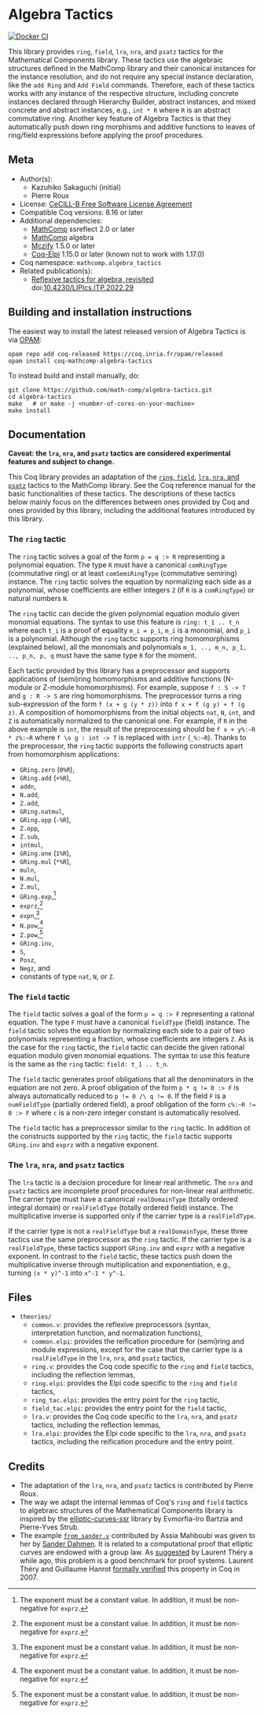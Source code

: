 <!---
This file was generated from `meta.yml`, please do not edit manually.
Follow the instructions on https://github.com/coq-community/templates to regenerate.
--->
# Algebra Tactics

[![Docker CI][docker-action-shield]][docker-action-link]

[docker-action-shield]: https://github.com/math-comp/algebra-tactics/workflows/Docker%20CI/badge.svg?branch=master
[docker-action-link]: https://github.com/math-comp/algebra-tactics/actions?query=workflow:"Docker%20CI"




This library provides `ring`, `field`, `lra`, `nra`, and `psatz` tactics for
the Mathematical Components library. These tactics use the algebraic
structures defined in the MathComp library and their canonical instances for
the instance resolution, and do not require any special instance declaration,
like the `add Ring` and `Add Field` commands. Therefore, each of these tactics
works with any instance of the respective structure, including concrete
instances declared through Hierarchy Builder, abstract instances, and mixed
concrete and abstract instances, e.g., `int * R` where `R` is an abstract
commutative ring. Another key feature of Algebra Tactics is that they
automatically push down ring morphisms and additive functions to leaves of
ring/field expressions before applying the proof procedures.

## Meta

- Author(s):
  - Kazuhiko Sakaguchi (initial)
  - Pierre Roux
- License: [CeCILL-B Free Software License Agreement](CeCILL-B)
- Compatible Coq versions: 8.16 or later
- Additional dependencies:
  - [MathComp](https://math-comp.github.io) ssreflect 2.0 or later
  - [MathComp](https://math-comp.github.io) algebra
  - [Mczify](https://github.com/math-comp/mczify) 1.5.0 or later
  - [Coq-Elpi](https://github.com/LPCIC/coq-elpi) 1.15.0 or later (known not to work with 1.17.0)
- Coq namespace: `mathcomp.algebra_tactics`
- Related publication(s):
  - [Reflexive tactics for algebra, revisited](https://drops.dagstuhl.de/opus/volltexte/2022/16738/) doi:[10.4230/LIPIcs.ITP.2022.29](https://doi.org/10.4230/LIPIcs.ITP.2022.29)

## Building and installation instructions

The easiest way to install the latest released version of Algebra Tactics
is via [OPAM](https://opam.ocaml.org/doc/Install.html):

```shell
opam repo add coq-released https://coq.inria.fr/opam/released
opam install coq-mathcomp-algebra-tactics
```

To instead build and install manually, do:

``` shell
git clone https://github.com/math-comp/algebra-tactics.git
cd algebra-tactics
make   # or make -j <number-of-cores-on-your-machine> 
make install
```



## Documentation

**Caveat: the `lra`, `nra`, and `psatz` tactics are considered experimental
features and subject to change.**

This Coq library provides an adaptation of the
[`ring`, `field`](https://coq.inria.fr/refman/addendum/ring),
[`lra`, `nra`, and `psatz`](https://coq.inria.fr/refman/addendum/micromega)
tactics to the MathComp library.
See the Coq reference manual for the basic functionalities of these tactics.
The descriptions of these tactics below mainly focus on the differences
between ones provided by Coq and ones provided by this library, including the
additional features introduced by this library.

### The `ring` tactic

The `ring` tactic solves a goal of the form `p = q :> R` representing a
polynomial equation. The type `R` must have a canonical `comRingType`
(commutative ring) or at least `comSemiRingType` (commutative semiring)
instance.
The `ring` tactic solves the equation by normalizing each side as a
polynomial, whose coefficients are either integers `Z` (if `R` is a
`comRingType`) or natural numbers `N`.

The `ring` tactic can decide the given polynomial equation modulo given
monomial equations. The syntax to use this feature is `ring: t_1 .. t_n` where
each `t_i` is a proof of equality `m_i = p_i`, `m_i` is a monomial, and `p_i`
is a polynomial.
Although the `ring` tactic supports ring homomorphisms (explained below), all
the monomials and polynomials `m_1, .., m_n, p_1, .., p_n, p, q` must have the
same type `R` for the moment.

Each tactic provided by this library has a preprocessor and supports
applications of (semi)ring homomorphisms and additive functions (N-module or
Z-module homomorphisms).
For example, suppose `f : S -> T` and `g : R -> S` are ring homomorphisms. The
preprocessor turns a ring sub-expression of the form `f (x + g (y * z))` into
`f x + f (g y) + f (g z)`.
A composition of homomorphisms from the initial objects `nat`, `N`, `int`, and
`Z` is automatically normalized to the canonical one. For example, if `R` in
the above example is `int`, the result of the preprocessing should be
`f x + y%:~R * z%:~R` where `f \o g : int -> T` is replaced with `intr`
(`_%:~R`).
Thanks to the preprocessor, the `ring` tactic supports the following
constructs apart from homomorphism applications:
- `GRing.zero` (`0%R`),
- `GRing.add` (`+%R`),
- `addn`,
- `N.add`,
- `Z.add`,
- `GRing.natmul`,
- `GRing.opp` (`-%R`),
- `Z.opp`,
- `Z.sub`,
- `intmul`,
- `GRing.one` (`1%R`),
- `GRing.mul` (`*%R`),
- `muln`,
- `N.mul`,
- `Z.mul`,
- `GRing.exp`,[^constant_exponent]
- `exprz`,[^constant_exponent]
- `expn`,[^constant_exponent]
- `N.pow`,[^constant_exponent]
- `Z.pow`,[^constant_exponent]
- `GRing.inv`,
- `S`,
- `Posz`,
- `Negz`, and
- constants of type `nat`, `N`, or `Z`.

[^constant_exponent]: The exponent must be a constant value. In addition, it
must be non-negative for `exprz`.

### The `field` tactic

The `field` tactic solves a goal of the form `p = q :> F` representing a
rational equation. The type `F` must have a canonical `fieldType` (field)
instance.
The `field` tactic solves the equation by normalizing each side to a pair of
two polynomials representing a fraction, whose coefficients are integers `Z`.
As is the case for the `ring` tactic, the `field` tactic can decide the given
rational equation modulo given monomial equations. The syntax to use this
feature is the same as the `ring` tactic: `field: t_1 .. t_n`.

The `field` tactic generates proof obligations that all the denominators in
the equation are not zero.
A proof obligation of the form `p * q != 0 :> F` is always automatically
reduced to `p != 0 /\ q != 0`.
If the field `F` is a `numFieldType` (partially ordered field), a proof
obligation of the form `c%:~R != 0 :> F` where `c` is a non-zero integer
constant is automatically resolved.

The `field` tactic has a preprocessor similar to the `ring` tactic.
In addition ot the constructs supported by the `ring` tactic, the `field`
tactic supports `GRing.inv` and `exprz` with a negative exponent.

### The `lra`, `nra`, and `psatz` tactics

The `lra` tactic is a decision procedure for linear real arithmetic. The `nra`
and `psatz` tactics are incomplete proof procedures for non-linear real
arithmetic.
The carrier type must have a canonical `realDomainType` (totally ordered
integral domain) or `realFieldType` (totally ordered field) instance.
The multiplicative inverse is supported only if the carrier type is a
`realFieldType`.

If the carrier type is not a `realFieldType` but a `realDomainType`, these
three tactics use the same preprocessor as the `ring` tactic.
If the carrier type is a `realFieldType`, these tactics support `GRing.inv`
and `exprz` with a negative exponent.
In contrast to the `field` tactic, these tactics push down the multiplicative
inverse through multiplication and exponentiation, e.g., turning `(x * y)^-1`
into `x^-1 * y^-1`.

## Files

- `theories/`
  - `common.v`: provides the reflexive preprocessors (syntax, interpretation
    function, and normalization functions),
  - `common.elpi`: provides the reification procedure for (semi)ring and
    module expressions, except for the case that the carrier type is a
    `realFieldType` in the `lra`, `nra`, and `psatz` tactics,
  - `ring.v`: provides the Coq code specific to the `ring` and `field`
    tactics, including the reflection lemmas,
  - `ring.elpi`: provides the Elpi code specific to the `ring` and `field`
    tactics,
  - `ring_tac.elpi`: provides the entry point for the `ring` tactic,
  - `field_tac.elpi`: provides the entry point for the `field` tactic,
  - `lra.v`: provides the Coq code specific to the `lra`, `nra`, and `psatz`
    tactics, including the reflection lemmas,
  - `lra.elpi`: provides the Elpi code specific to the `lra`, `nra`, and
    `psatz` tactics, including the reification procedure and the entry point.

## Credits

- The adaptation of the `lra`, `nra`, and `psatz` tactics is contributed by
  Pierre Roux.
- The way we adapt the internal lemmas of Coq's `ring` and `field` tactics to
  algebraic structures of the Mathematical Components library is inspired by
  the [elliptic-curves-ssr](https://github.com/strub/elliptic-curves-ssr)
  library by Evmorfia-Iro Bartzia and Pierre-Yves Strub.
- The example [`from_sander.v`](examples/from_sander.v) contributed by Assia
  Mahboubi was given to her by [Sander Dahmen](http://www.few.vu.nl/~sdn249/).
  It is related to a computational proof that elliptic curves are endowed with
  a group law.
  As [suggested](https://hal.inria.fr/inria-00129237v4/document) by Laurent
  Théry a while ago, this problem is a good benchmark for proof systems.
  Laurent Théry and Guillaume Hanrot [formally
  verified](https://doi.org/10.1007/978-3-540-74591-4_24) this property in Coq
  in 2007.
